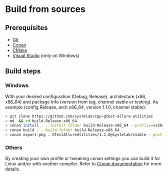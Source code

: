 # Build from sources

## Prerequisites
  - [Git](https://git-scm.com/)
  - [Conan](https://conan.io/)
  - [CMake](https://cmake.org/)
  - [Visual Studio](https://visualstudio.microsoft.com/) (only on Windows)

## Build steps
### Windows
With your desired configuration (Debug, Release), architecture (x86, x86_64) and package info (version from tag, channel stable or testing).
As example (config Release, arch x86_64, version 1.1.0, channel stable):

``` bash
> git clone https://github.com/systelab/cpp-gtest-allure-utilities
> md  && cd build-Release-x86_64
> conan install . --install-folder build-Release-x86_64 --profile=vs2022.conanprofile -s build_type=Release -s arch=x86_64
> conan build . --build-folder build-Release-x86_64
> conan export-pkg . GTestAllureUtilities/1.1.0@systelab/stable --profile=vs2022.conanprofile -s build_type=Release -s arch=x86_64 --force
```

### Others
By creating your own profile or tweaking conan settings you can build it for Linux and/or with another compiler.
Refer to [Conan documentation](https://docs.conan.io/1/reference.html) for more details.